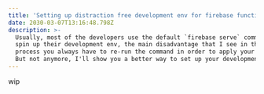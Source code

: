 ```yaml
---
title: 'Setting up distraction free development env for firebase functions '
date: 2030-03-07T13:16:48.798Z
description: >-
  Usually, most of the developers use the default `firebase serve` command to
  spin up their development env, the main disadvantage that I see in that
  process you always have to re-run the command in order to apply your changes.
  But not anymore, I'll show you a better way to set up your development env.
---
```

wip
